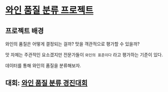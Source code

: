 # [와인 품질 분류 프로젝트](https://dacon.io/edu/stage?projectId=1004&stageNumber=1)

## 프로젝트 배경

와인의 품질은 어떻게 결정되는 걸까? 맛을 객관적으로 평가할 수 있을까?

맛 자체는 주관적인 요소겠지만 전문가들이 `와인의 표준이다` 라고 평가하는 기준이 있다.

데이터를 통해 와인의 품질을 분류해보자.

## 대회: [와인 품질 분류 경진대회](https://dacon.io/competitions/open/235610/overview/description)